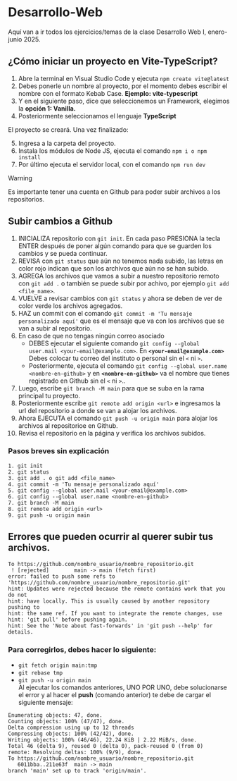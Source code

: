 # Desarrollo-Web

Aquí van a ir todos los ejercicios/temas de la clase Desarrollo Web I, enero-junio 2025.

## ¿Cómo iniciar un proyecto en Vite-TypeScript?

1. Abre la terminal en Visual Studio Code y ejecuta ```npm create vite@latest```
2. Debes ponerle un nombre al proyecto, por el momento debes escribir el nombre con el formato Kebab Case. **Ejemplo: vite-typescript**
3. Y en el siguiente paso, dice que seleccionemos un Framework, elegimos la **opción 1: Vanilla.**
4. Posteriormente seleccionamos el lenguaje **TypeScript**

El proyecto se creará. Una vez finalizado:

5. Ingresa a la carpeta del proyecto.
6. Instala los módulos de Node JS, ejecuta el comando ```npm i o npm install```
7. Por último ejecuta el servidor local, con el comando ```npm run dev```

> [!WARNING]
>  Es importante tener una cuenta en Github para poder subir archivos a los repositorios.

## Subir cambios a Github

1. INICIALIZA repositorio con ```git init```. En cada paso PRESIONA la tecla ENTER después de poner algún comando para que se guarden los cambios y se pueda continuar.
2. REVISA con ```git status``` que aún no tenemos nada subido, las letras en color rojo indican que son los archivos que aún no se han subido.
3. AGREGA los archivos que vamos a subir a nuestro repositorio remoto con ```git add .``` o también se puede subir por achivo, por ejemplo ```git add <file_name>```.
4. VUELVE a revisar cambios con ```git status``` y ahora se deben de ver de color verde los archivos agregados.
5. HAZ un commit con el comando ```git commit -m 'Tu mensaje personalizado aquí'``` que es el mensaje que va con los archivos que se van a subir al repositorio. 
6. En caso de que no tengas ningún correo asociado
   - DEBES ejecutar el siguiente comando ```git config --global user.mail <your-email@example.com>```. En **```<your-email@example.com>```** Debes colocar tu correo del   instituto o personal sin el ```<``` ni ```>```.
   - Posteriormente, ejecuta el comando ```git config --global user.name <nombre-en-github>``` y en **```<nombre-en-github>```** va el nombre que tienes registrado en Github sin el ```<``` ni ```>```..
7. Luego, escribe ```git branch -M main``` para que se suba en la rama principal tu proyecto.
8. Posteriormente escribe ```git remote add origin <url>``` e ingresamos la url del repositorio a donde se van a alojar los archivos.
9. Ahora EJECUTA el comando ```git push -u origin main``` para alojar los archivos al repositorioe en Github.
10. Revisa el repositorio en la página y verifica los archivos subidos.

### Pasos breves sin explicación
```
1. git init
2. git status
3. git add . o git add <file_name>
4. git commit -m 'Tu mensaje personalizado aquí'
5. git config --global user.mail <your-email@example.com>
6. git config --global user.name <nombre-en-github>
7. git branch -M main
8. git remote add origin <url>
9. git push -u origin main
```
## Errores que pueden ocurrir al querer subir tus archivos.
```
To https://github.com/nombre_usuario/nombre_repositorio.git
 ! [rejected]        main -> main (fetch first)
error: failed to push some refs to 'https://github.com/nombre_usuario/nombre_repositorio.git'
hint: Updates were rejected because the remote contains work that you do not
hint: have locally. This is usually caused by another repository pushing to
hint: the same ref. If you want to integrate the remote changes, use
hint: 'git pull' before pushing again.
hint: See the 'Note about fast-forwards' in 'git push --help' for details.
```
### Para corregirlos, debes hacer lo siguiente:
* ```git fetch origin main:tmp```
* ```git rebase tmp```
* ```git push -u origin main```<br>
Al ejecutar los comandos anteriores, UNO POR UNO, debe solucionarse el error y al hacer el **push** (comando anterior) te debe de cargar el siguiente mensaje:
```
Enumerating objects: 47, done.
Counting objects: 100% (47/47), done.
Delta compression using up to 12 threads
Compressing objects: 100% (42/42), done.
Writing objects: 100% (46/46), 22.24 KiB | 2.22 MiB/s, done.
Total 46 (delta 9), reused 0 (delta 0), pack-reused 0 (from 0)
remote: Resolving deltas: 100% (9/9), done.
To https://github.com/nombre_usuario/nombre_repositorio.git
   6011bba..211e63f  main -> main
branch 'main' set up to track 'origin/main'.
```
